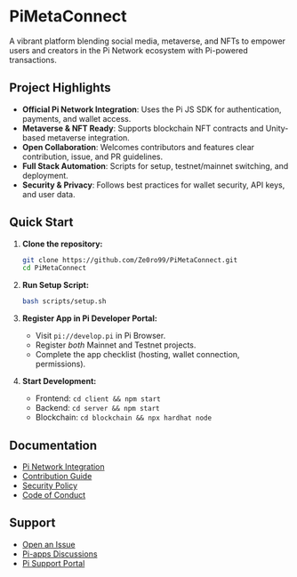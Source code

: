 # PiMetaConnect

A vibrant platform blending social media, metaverse, and NFTs to empower users and creators in the Pi Network ecosystem with Pi-powered transactions.

## Project Highlights

- **Official Pi Network Integration**: Uses the Pi JS SDK for authentication, payments, and wallet access.
- **Metaverse & NFT Ready**: Supports blockchain NFT contracts and Unity-based metaverse integration.
- **Open Collaboration**: Welcomes contributors and features clear contribution, issue, and PR guidelines.
- **Full Stack Automation**: Scripts for setup, testnet/mainnet switching, and deployment.
- **Security & Privacy**: Follows best practices for wallet security, API keys, and user data.

## Quick Start

1. **Clone the repository:**
    ```sh
    git clone https://github.com/Ze0ro99/PiMetaConnect.git
    cd PiMetaConnect
    ```

2. **Run Setup Script:**
    ```sh
    bash scripts/setup.sh
    ```

3. **Register App in Pi Developer Portal:**
    - Visit `pi://develop.pi` in Pi Browser.
    - Register _both_ Mainnet and Testnet projects.
    - Complete the app checklist (hosting, wallet connection, permissions).

4. **Start Development:**
    - Frontend: `cd client && npm start`
    - Backend: `cd server && npm start`
    - Blockchain: `cd blockchain && npx hardhat node`

## Documentation

- [Pi Network Integration](docs/pi-network-integration.md)
- [Contribution Guide](CONTRIBUTING.md)
- [Security Policy](SECURITY.md)
- [Code of Conduct](CODE_OF_CONDUCT.md)

## Support

- [Open an Issue](https://github.com/Ze0ro99/PiMetaConnect/issues/new/choose)
- [Pi-apps Discussions](https://github.com/pi-apps/pi-platform-docs/discussions)
- [Pi Support Portal](https://pinetwork.atlassian.net/servicedesk/customer/portal/1/group/3/create/20)
